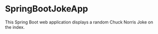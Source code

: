 # SpringBootJokeApp
This Spring Boot web application displays a random Chuck Norris Joke on the index.

